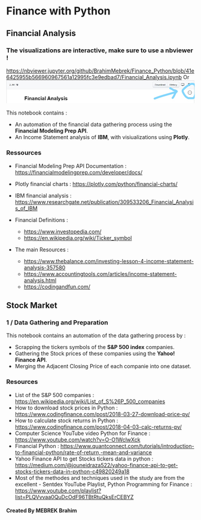 # Finance with Python

## Financial Analysis

### The visualizations are interactive, make sure to use a **nbviewer** !
https://nbviewer.jupyter.org/github/BrahimMebrek/Finance_Python/blob/41e6425955b566960967561a12995fc3e9edbad7/Financial_Analysis.ipynb Or
![nbviewer](nbviewer.jpg)

This notebook contains :
- An automation of the financial data gathering process using the **Financial Modeling Prep API**.
- An Income Statement analysis of **IBM**, with visiualizations using **Plotly**.

### Ressources
- Financial Modeling Prep API Documentation : https://financialmodelingprep.com/developer/docs/ 
- Plotly financial charts : https://plotly.com/python/financial-charts/
- IBM financial analysis : https://www.researchgate.net/publication/309533206_Financial_Analysis_of_IBM
- Financial Definitions : 
    - https://www.investopedia.com/
    - https://en.wikipedia.org/wiki/Ticker_symbol

- The main Resources :   
    - https://www.thebalance.com/investing-lesson-4-income-statement-analysis-357580
    - https://www.accountingtools.com/articles/income-statement-analysis.html
    - https://codingandfun.com/

## Stock Market
### 1 / Data Gathering and Preparation
This notebook contains an automation of the data gathering process by :
- Scrapping the tickers symbols of the **S&P 500 index** companies.
- Gathering the Stock prices of these companies using the **Yahoo! Finance API**.
- Merging the Adjacent Closing Price of each companie into one dataset.

### Resources
- List of the S&P 500 companies : https://en.wikipedia.org/wiki/List_of_S%26P_500_companies
- How to download stock prices in Python : https://www.codingfinance.com/post/2018-03-27-download-price-py/
- How to calculate stock returns in Python : https://www.codingfinance.com/post/2018-04-03-calc-returns-py/
- Computer Science YouTube video Python for Finance : https://www.youtube.com/watch?v=O-O1WclwXck
- Financial Python : https://www.quantconnect.com/tutorials/introduction-to-financial-python/rate-of-return,-mean-and-variance
- Yahoo Finance API to get Stocks tickers data in python : https://medium.com/@jouneidraza522/yahoo-finance-api-to-get-stocks-tickers-data-in-python-c49820249a18
- Most of the methodes and techniques used in the study are from the excellent - Sentdex YouTube Playlist, Python Programming for Finance : https://www.youtube.com/playlist?list=PLQVvvaa0QuDcOdF96TBtRtuQksErCEBYZ


#### Created By MEBREK Brahim
